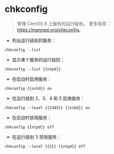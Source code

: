 # chkconfig

> 管理 CentOS 6 上服务的运行级别。
> 更多信息：<https://manned.org/chkconfig>。

- 列出运行级别的服务：

`chkconfig --list`

- 显示某个服务的运行级别：

`chkconfig --list {{ntpd}}`

- 在启动时启用服务：

`chkconfig {{sshd}} on`

- 在运行级别 2、3、4 和 5 启用服务：

`chkconfig --level {{2345}} {{sshd}} on`

- 在启动时禁用服务：

`chkconfig {{ntpd}} off`

- 在运行级别 3 禁用服务：

`chkconfig --level {{3}} {{ntpd}} off`